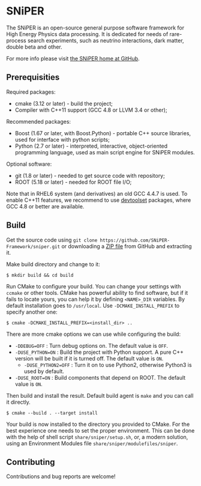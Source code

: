 # SNiPER

The SNiPER is an open-source general purpose software framework for High Energy Physics data processing. It is dedicated for needs of rare-process search experiments, such as neutrino interactions, dark matter, double beta and other.

For more info please visit [the SNiPER home at GitHub](https://github.com/SNiPER-Framework).

## Prerequisities

Required packages:
* cmake (3.12 or later) - build the project;
* Compiler with C++11 support (GCC 4.8 or LLVM 3.4 or other);

Recommended packages:
* Boost (1.67 or later, with Boost.Python) - portable C++ source libraries, used for interface with python scripts;
* Python (2.7 or later) - interpreted, interactive, object-oriented programming language, used as main script engine for SNiPER modules.

Optional software:
* git (1.8 or later) - needed to get source code with repository;
* ROOT (5.18 or later) - needed for ROOT file I/O;

Note that in RHEL6 system (and derivatives) an old GCC 4.4.7 is used. To enable C++11 features, we recommend to use [devtoolset](http://linux.web.cern.ch/linux/devtoolset/) packages, where GCC 4.8 or better are available.

## Build

Get the source code using `git clone https://github.com/SNiPER-Framework/sniper.git` or downloading a [ZIP file](https://github.com/SNiPER-Framework/sniper/archive/master.zip) from GitHub and extracting it.

Make build directory and change to it:

```
$ mkdir build && cd build
```

Run CMake to configure your build. You can change your settings with `ccmake` or other tools. CMake has powerful ability to find software, but if it fails to locate yours, you can help it by defining `<NAME>_DIR` variables. By default installation goes to `/usr/local`. Use `-DCMAKE_INSTALL_PREFIX` to specify another one:

```
$ cmake -DCMAKE_INSTALL_PREFIX=<install_dir> ..
```

There are more cmake options we can use while configuring the build:
* `-DDEBUG=OFF` : Turn debug options on. The default value is `OFF`.
* `-DUSE_PYTHON=ON` : Build the project with Python support. A pure C++ version will be built if it is turned off. The default value is `ON`.
    * `-DUSE_PYTHON2=OFF` : Turn it on to use Python2, otherwise Python3 is used by default.
* `-DUSE_ROOT=ON` : Build components that depend on ROOT. The default value is `ON`.

Then build and install the result. Default build agent is `make` and you can call it directly.

```
$ cmake --build . --target install
```

Your build is now installed to the directory you provided to CMake. For the best experience one needs to set the proper environment. This can be done with the help of shell script `share/sniper/setup.sh`, or, a modern solution, using an Environment Modules file `share/sniper/modulefiles/sniper`.

## Contributing

Contributions and bug reports are welcome!

